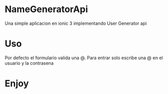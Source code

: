 # NameGeneratorApi
Una simple aplicacion en ionic 3 implementando User Generator api

# Uso
Por defecto el formulario valida una @.
Para entrar solo escribe una @ en el usuario y la contrasena

# Enjoy

